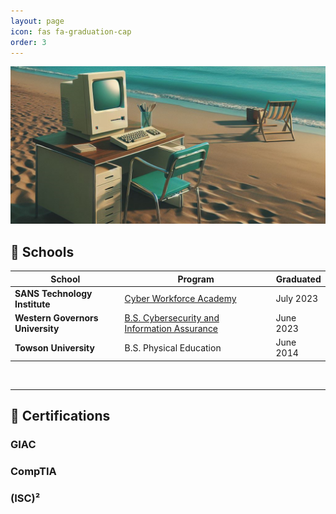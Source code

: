 ```yaml
---
layout: page
icon: fas fa-graduation-cap
order: 3
---
```


![education background](/assets/bg/em-bg1.png) 


## 🏫 **Schools**

| School | Program | Graduated |
| --- | --- | --- |
**SANS Technology Institute** | [Cyber Workforce Academy](https://www.sans.org/cyber-academy/cyber-workforce-academy-maryland/) | July 2023 |
**Western Governors University** | [B.S. Cybersecurity and Information Assurance](https://www.wgu.edu/online-it-degrees/cybersecurity-information-assurance-bachelors-program.html) | June 2023 |
**Towson University** | B.S. Physical Education | June 2014 |

<br>

----

## 📜 **Certifications**

### GIAC

<div data-iframe-width="150" data-iframe-height="270" data-share-badge-id="3644febe-24aa-4f88-8f17-cb35136e1ccd" data-share-badge-host="https://www.credly.com"></div><script type="text/javascript" async src="https://cdn.credly.com/assets/utilities/embed.js"></script>
<div data-iframe-width="150" data-iframe-height="270" data-share-badge-id="4418e9df-d94e-43a7-bd31-1718d1733b96" data-share-badge-host="https://www.credly.com"></div><script type="text/javascript" async src="https://cdn.credly.com/assets/utilities/embed.js"></script>
<div data-iframe-width="150" data-iframe-height="270" data-share-badge-id="194996c3-1499-45d7-b9b6-36d52336ac90" data-share-badge-host="https://www.credly.com"></div><script type="text/javascript" async src="https://cdn.credly.com/assets/utilities/embed.js"></script>

### CompTIA

<div data-iframe-width="150" data-iframe-height="270" data-share-badge-id="bdff913f-f7d7-4b28-9110-7967e68388fd" data-share-badge-host="https://www.credly.com"></div><script type="text/javascript" async src="https://cdn.credly.com/assets/utilities/embed.js"></script>
<div data-iframe-width="150" data-iframe-height="270" data-share-badge-id="abd7998a-fda1-4f36-8415-8d32e560e598" data-share-badge-host="https://www.credly.com"></div><script type="text/javascript" async src="https://cdn.credly.com/assets/utilities/embed.js"></script>
<div data-iframe-width="150" data-iframe-height="270" data-share-badge-id="3fa920b5-a0d1-43b3-8663-66fad074d0fe" data-share-badge-host="https://www.credly.com"></div><script type="text/javascript" async src="https://cdn.credly.com/assets/utilities/embed.js"></script>
<div data-iframe-width="150" data-iframe-height="270" data-share-badge-id="648bc435-4c40-4835-b83b-921a3294c725" data-share-badge-host="https://www.credly.com"></div><script type="text/javascript" async src="https://cdn.credly.com/assets/utilities/embed.js"></script>
<div data-iframe-width="150" data-iframe-height="270" data-share-badge-id="6d3c76aa-376c-461c-9ad8-b1c3c5a15e50" data-share-badge-host="https://www.credly.com"></div><script type="text/javascript" async src="https://cdn.credly.com/assets/utilities/embed.js"></script>
<div data-iframe-width="150" data-iframe-height="270" data-share-badge-id="86103624-e36c-4384-9ade-03a7f9894367" data-share-badge-host="https://www.credly.com"></div><script type="text/javascript" async src="https://cdn.credly.com/assets/utilities/embed.js"></script>

### (ISC)²

<div data-iframe-width="150" data-iframe-height="270" data-share-badge-id="31744853-fde6-42a2-b459-b2f861720421" data-share-badge-host="https://www.credly.com"></div><script type="text/javascript" async src="https://cdn.credly.com/assets/utilities/embed.js"></script>
<div data-iframe-width="150" data-iframe-height="270" data-share-badge-id="8de086c4-2d90-481a-8502-7c7fc428713e" data-share-badge-host="https://www.credly.com"></div><script type="text/javascript" async src="https://cdn.credly.com/assets/utilities/embed.js"></script>
